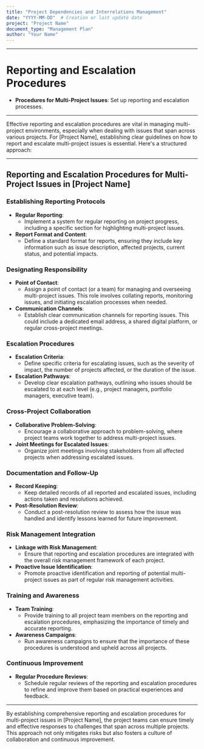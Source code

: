```yaml
---
title: "Project Dependencies and Interrelations Management"
date: "YYYY-MM-DD"  # Creation or last update date
project: "Project Name"
document_type: "Management Plan"
author: "Your Name"
---
```

---
# Reporting and Escalation Procedures

- **Procedures for Multi-Project Issues**: Set up reporting and escalation processes.

---
Effective reporting and escalation procedures are vital in managing multi-project environments, especially when dealing with issues that span across various projects. For [Project Name], establishing clear guidelines on how to report and escalate multi-project issues is essential. Here's a structured approach:

---

## Reporting and Escalation Procedures for Multi-Project Issues in [Project Name]

### Establishing Reporting Protocols
- **Regular Reporting**: 
  - Implement a system for regular reporting on project progress, including a specific section for highlighting multi-project issues.
- **Report Format and Content**: 
  - Define a standard format for reports, ensuring they include key information such as issue description, affected projects, current status, and potential impacts.

### Designating Responsibility
- **Point of Contact**: 
  - Assign a point of contact (or a team) for managing and overseeing multi-project issues. This role involves collating reports, monitoring issues, and initiating escalation processes when needed.
- **Communication Channels**: 
  - Establish clear communication channels for reporting issues. This could include a dedicated email address, a shared digital platform, or regular cross-project meetings.

### Escalation Procedures
- **Escalation Criteria**: 
  - Define specific criteria for escalating issues, such as the severity of impact, the number of projects affected, or the duration of the issue.
- **Escalation Pathways**: 
  - Develop clear escalation pathways, outlining who issues should be escalated to at each level (e.g., project managers, portfolio managers, executive team).

### Cross-Project Collaboration
- **Collaborative Problem-Solving**: 
  - Encourage a collaborative approach to problem-solving, where project teams work together to address multi-project issues.
- **Joint Meetings for Escalated Issues**: 
  - Organize joint meetings involving stakeholders from all affected projects when addressing escalated issues.

### Documentation and Follow-Up
- **Record Keeping**: 
  - Keep detailed records of all reported and escalated issues, including actions taken and resolutions achieved.
- **Post-Resolution Review**: 
  - Conduct a post-resolution review to assess how the issue was handled and identify lessons learned for future improvement.

### Risk Management Integration
- **Linkage with Risk Management**: 
  - Ensure that reporting and escalation procedures are integrated with the overall risk management framework of each project.
- **Proactive Issue Identification**: 
  - Promote proactive identification and reporting of potential multi-project issues as part of regular risk management activities.

### Training and Awareness
- **Team Training**: 
  - Provide training to all project team members on the reporting and escalation procedures, emphasizing the importance of timely and accurate reporting.
- **Awareness Campaigns**: 
  - Run awareness campaigns to ensure that the importance of these procedures is understood and upheld across all projects.

### Continuous Improvement
- **Regular Procedure Reviews**: 
  - Schedule regular reviews of the reporting and escalation procedures to refine and improve them based on practical experiences and feedback.

---

By establishing comprehensive reporting and escalation procedures for multi-project issues in [Project Name], the project teams can ensure timely and effective responses to challenges that span across multiple projects. This approach not only mitigates risks but also fosters a culture of collaboration and continuous improvement.